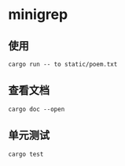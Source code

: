 # minigrep

## 使用

```
cargo run -- to static/poem.txt
```

## 查看文档

```
cargo doc --open
```

## 单元测试

```
cargo test
```
